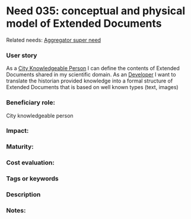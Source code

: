 # Need 035: conceptual and physical model of Extended Documents

Related needs: [Aggregator super need](Need004.md)

### User story
As a [City Knowledgeable Person](Roles.md#city-knowledgeable-person) I can define the contents of Extended Documents shared in my scientific domain. 
As an [Developer](https://github.com/MEPP-team/RICT/blob/master/Doc/Devel/Needs/Roles.md#developer) 
I want to translate the historian provided knowledge into a formal structure of Extended Documents 
that is based on well known types (text, images)

### Beneficiary role: 
City knowledgeable person

### Impact: 

### Maturity:

### Cost evaluation:

### Tags or keywords


### Description

### Notes:


